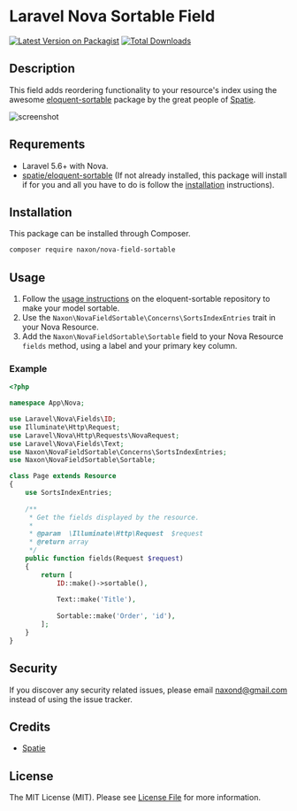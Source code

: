 # Laravel Nova Sortable Field

[![Latest Version on Packagist](https://img.shields.io/packagist/v/naxon/nova-field-sortable.svg?style=flat-square)](https://packagist.org/packages/naxon/nova-field-sortable)
[![Total Downloads](https://img.shields.io/packagist/dt/naxon/nova-field-sortable.svg?style=flat-square)](https://packagist.org/packages/naxon/nova-field-sortable)

## Description

This field adds reordering functionality to your resource's index using the awesome [eloquent-sortable](https://github.com/spatie/eloquent-sortable) package by the great people of [Spatie](https://spatie.be).

![screenshot](https://github.com/Naxon/nova-field-sortable/raw/master/docs/screenshot.png)

## Requrements

* Laravel 5.6+ with Nova.
* [spatie/eloquent-sortable](https://github.com/spatie/eloquent-sortable) (If not already installed, this package will install if for you and all you have to do is follow the [installation](https://github.com/spatie/eloquent-sortable#installation) instructions).

## Installation

This package can be installed through Composer.
```bash
composer require naxon/nova-field-sortable
```

## Usage

1. Follow the [usage instructions](https://github.com/spatie/eloquent-sortable#usage) on the eloquent-sortable repository to make your model sortable.
2. Use the `Naxon\NovaFieldSortable\Concerns\SortsIndexEntries` trait in your Nova Resource.
3. Add the `Naxon\NovaFieldSortable\Sortable` field to your Nova Resource `fields` method, using a label and your primary key column.

### Example

```php
<?php

namespace App\Nova;

use Laravel\Nova\Fields\ID;
use Illuminate\Http\Request;
use Laravel\Nova\Http\Requests\NovaRequest;
use Laravel\Nova\Fields\Text;
use Naxon\NovaFieldSortable\Concerns\SortsIndexEntries;
use Naxon\NovaFieldSortable\Sortable;

class Page extends Resource
{
    use SortsIndexEntries;
    
    /**
     * Get the fields displayed by the resource.
     *
     * @param  \Illuminate\Http\Request  $request
     * @return array
     */
    public function fields(Request $request)
    {
        return [
            ID::make()->sortable(),
            
            Text::make('Title'),
            
            Sortable::make('Order', 'id'),
        ];
    }
}

```

## Security

If you discover any security related issues, please email naxond@gmail.com instead of using the issue tracker.

## Credits

* [Spatie](https://spatie.be)

## License

The MIT License (MIT). Please see [License File](LICENSE.md) for more information.